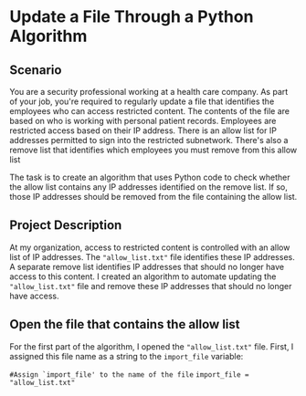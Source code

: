 # Update a File Through a Python Algorithm

## Scenario

You are a security professional working at a health care company. As part of your job, you're required to regularly update a file that identifies the employees who can access restricted content. The contents of the file are based on who is working with personal patient records. Employees are restricted access based on their IP address. There is an allow list for IP addresses permitted to sign into the restricted subnetwork. There's also a remove list that identifies which employees you must remove from this allow list

The task is to create an algorithm that uses Python code to check whether the allow list contains any IP addresses identified on the remove list. If so, those IP addresses should be removed from the file containing the allow list.

## Project Description

At my organization, access to restricted content is controlled with an allow list of IP addresses. The `"allow_list.txt"` file identifies these IP addresses. A separate remove list identifies IP addresses that should no longer have access to this content. I created an algorithm to automate updating the `"allow_list.txt"` file and remove these IP addresses that should no longer have access. 

## Open the file that contains the allow list

For the first part of the algorithm, I opened the `"allow_list.txt"` file. First, I assigned this file name as a string to the `import_file` variable:

```#Assign `import_file' to the name of the file```
```import_file = "allow_list.txt"```
